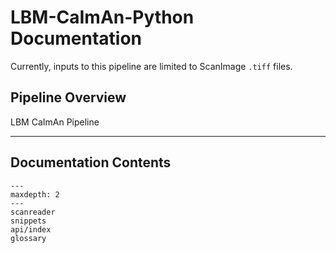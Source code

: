 # LBM-CaImAn-Python Documentation 

Currently, inputs to this pipeline are limited to ScanImage `.tiff` files.

## Pipeline Overview

LBM CaImAn Pipeline

----------------

## Documentation Contents

```{toctree}
---
maxdepth: 2
---
scanreader
snippets
api/index
glossary
```

<!-- image_gallery -->
<!-- glossary -->
<!-- snippets.md -->
